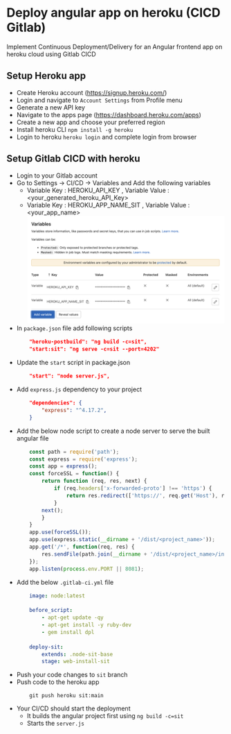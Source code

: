 # Deploy angular app on heroku (CICD Gitlab)

Implement Continuous Deployment/Delivery for an Angular frontend app on heroku cloud using Gitlab CICD

## Setup Heroku app

* Create Heroku account (https://signup.heroku.com/)
* Login and navigate to `Account Settings` from Profile menu
* Generate a new API key
* Navigate to the apps page (https://dashboard.heroku.com/apps)
* Create a new app and choose your preferred region
* Install heroku CLI `npm install -g heroku`
* Login to heroku `heroku login`  and complete login from browser

## Setup Gitlab CICD with heroku

* Login to your Gitlab account 
* Go to Settings -> CI/CD -> Variables and Add the following variables
    * Variable Key : HEROKU_API_KEY , Variable Value : <your_generated_heroku_API_Key>
    * Variable Key : HEROKU_APP_NAME_SIT , Variable Value : <your_app_name>
    ![Heroku Variables](assets/heroku_variables.png "Heroku Variables")
* In `package.json` file add following scripts
    ```json
        "heroku-postbuild": "ng build -c=sit",
        "start:sit": "ng serve -c=sit --port=4202"
    ```
* Update the `start` script in package.json
    ```json
        "start": "node server.js",
    ```
* Add `express.js` dependency to your project
    ```json
        "dependencies": {
            "express": "^4.17.2",
        }
    ```
* Add the below node script to create a node server to serve the built angular file
    ```javascript
        const path = require('path');
        const express = require('express');
        const app = express();
        const forceSSL = function() {
            return function (req, res, next) {
                if (req.headers['x-forwarded-proto'] !== 'https') {
                    return res.redirect(['https://', req.get('Host'), req.url].join(''));
                }
            next();
            }
        }
        app.use(forceSSL());
        app.use(express.static(__dirname + '/dist/<project_name>'));
        app.get('/*', function(req, res) {
            res.sendFile(path.join(__dirname + '/dist/<project_name>/index.html'));
        });
        app.listen(process.env.PORT || 8081);
    ```
* Add the below `.gitlab-ci.yml` file
    ```yaml
        image: node:latest

        before_script:
            - apt-get update -qy
            - apt-get install -y ruby-dev
            - gem install dpl

        deploy-sit:
            extends: .node-sit-base
            stage: web-install-sit
    ```
* Push your code changes to `sit` branch
* Push code to the heroku app 
    ```shell
        git push heroku sit:main
    ```
* Your CI/CD should start the deployment
    * It builds the angular project first using `ng build -c=sit`
    * Starts the `server.js`